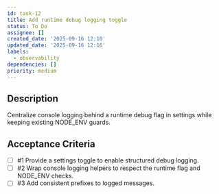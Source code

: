 ```yaml
---
id: task-12
title: Add runtime debug logging toggle
status: To Do
assignee: []
created_date: '2025-09-16 12:10'
updated_date: '2025-09-16 12:16'
labels:
  - observability
dependencies: []
priority: medium
---
```


## Description

Centralize console logging behind a runtime debug flag in settings while keeping existing NODE_ENV guards.

## Acceptance Criteria
<!-- AC:BEGIN -->
- [ ] #1 Provide a settings toggle to enable structured debug logging.
- [ ] #2 Wrap console logging helpers to respect the runtime flag and NODE_ENV checks.
- [ ] #3 Add consistent prefixes to logged messages.
<!-- AC:END -->

